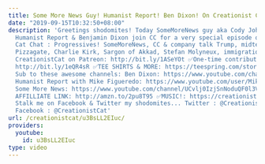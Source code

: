 ```yaml
---
title: Some More News Guy! Humanist Report! Ben Dixon! On Creationist Cat Chat!
date: "2019-09-15T10:32:50+08:00"
description: 'Greetings shodomites! Today SomeMoreNews guy aka Cody Johnston, The
  Humanist Report & Benjamin Dixon join CC for a very special episode of Creationist
  Cat Chat : Progressives! SomeMoreNews, CC & company talk Trump, midterm elections,
  Pizzagate, Charlie Kirk, Sargon of Akkad, Stefan Molyneux, immigration & more! ✅Support
  CreationistCat on Patreon: http://bit.ly/1ASeYOt ✅One-time contribution with PayPal:
  http://bit.ly/1eQR4sR ✅TEE SHIRTS & MORE: https://teespring.com/stores/creationist-cat
  Sub to these awesome channels: Ben Dixon: https://www.youtube.com/channel/UCMCioqY4zblWt7Uw0E0VTGA
  Humanist Report with Mike Figueredo: https://www.youtube.com/user/MikeAnthonyTV
  Some More News: https://www.youtube.com/channel/UCvlj0IzjSnNoduQF0l3VGng ✅AMAZON
  AFFILLIATE LINK: http://amzn.to/2pu8T95 ✅MUSIC!: https://creationistcat.bandcamp.com/
  Stalk me on Facebook & Twitter my shodomites... Twitter : @CreationistCat & @VadimNewquist
  Facebook : @CreationistCat'
url: /creationistcat/u3BsLL2EIuc/
providers:
  youtube:
    id: u3BsLL2EIuc
type: video
---
```

